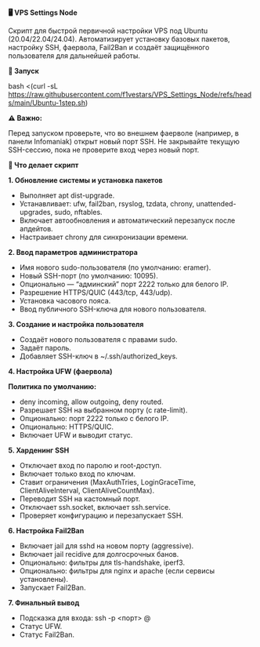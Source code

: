 **🖥️ VPS Settings Node**

Скрипт для быстрой первичной настройки VPS под Ubuntu (20.04/22.04/24.04).
Автоматизирует установку базовых пакетов, настройку SSH, фаервола, Fail2Ban и создаёт защищённого пользователя для дальнейшей работы.

**🚀 Запуск**

bash <(curl -sL https://raw.githubusercontent.com/f1vestars/VPS_Settings_Node/refs/heads/main/Ubuntu-1step.sh)

**⚠️ Важно:**

Перед запуском проверьте, что во внешнем фаерволе (например, в панели Infomaniak) открыт новый порт SSH.
Не закрывайте текущую SSH-сессию, пока не проверите вход через новый порт.

**🔧 Что делает скрипт**

**1. Обновление системы и установка пакетов**

- Выполняет apt dist-upgrade.
- Устанавливает: ufw, fail2ban, rsyslog, tzdata, chrony, unattended-upgrades, sudo, nftables.
- Включает автообновления и автоматический перезапуск после апдейтов.
- Настраивает chrony для синхронизации времени.

**2. Ввод параметров администратора**

- Имя нового sudo-пользователя (по умолчанию: eramer).
- Новый SSH-порт (по умолчанию: 10095).
- Опционально — “админский” порт 2222 только для белого IP.
- Разрешение HTTPS/QUIC (443/tcp, 443/udp).
- Установка часового пояса.
- Ввод публичного SSH-ключа для нового пользователя.

**3. Создание и настройка пользователя**

- Создаёт нового пользователя с правами sudo.
- Задаёт пароль.
- Добавляет SSH-ключ в ~/.ssh/authorized_keys.
  
**4. Настройка UFW (фаервола)**

**Политика по умолчанию:**
- deny incoming, allow outgoing, deny routed.
- Разрешает SSH на выбранном порту (с rate-limit).
- Опционально: порт 2222 только с белого IP.
- Опционально: HTTPS/QUIC.
- Включает UFW и выводит статус.
  
**5. Харденинг SSH**
- Отключает вход по паролю и root-доступ.
- Включает только вход по ключам.
- Ставит ограничения (MaxAuthTries, LoginGraceTime, ClientAliveInterval, ClientAliveCountMax).
- Переводит SSH на кастомный порт.
- Отключает ssh.socket, включает ssh.service.
- Проверяет конфигурацию и перезапускает SSH.
  
**6. Настройка Fail2Ban**
- Включает jail для sshd на новом порту (aggressive).
- Включает jail recidive для долгосрочных банов.
- Опционально: фильтры для tls-handshake, iperf3.
- Опционально: фильтры для nginx и apache (если сервисы установлены).
- Запускает Fail2Ban.
  
**7. Финальный вывод**
- Подсказка для входа:
  ssh -p <порт> <user>@<IP>
- Статус UFW.
- Статус Fail2Ban.
